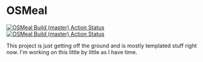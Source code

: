 # OSMeal

[![OSMeal Build (master) Action Status](https://github.com/cstucky/OSMeal/workflows/OSMeal%20Build%20(master)/badge.svg)](https://github.com/cstucky/OSMeal/actions)
[![OSMeal Build (master) Action Status](https://github.com/cstucky/OSMeal/workflows/OSMeal%20Build%20(nightly)/badge.svg)](https://github.com/cstucky/OSMeal/actions)

This project is just getting off the ground and is mostly templated stuff right now. I'm working on this little by little as I have time.
